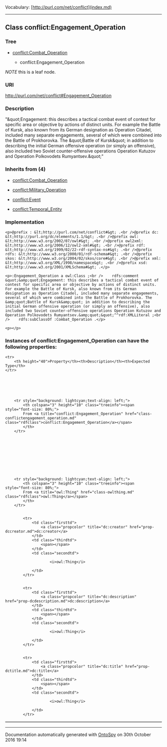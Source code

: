 Vocabulary: [http://purl.com/net/conflict](index.md) 



---	
	




    


## Class conflict:Engagement_Operation


### Tree


* [conflict:Combat_Operation](class-conflictcombat_operation.md)

    * conflict:Engagement_Operation





*NOTE* this is a leaf node.


### URI
http://purl.com/net/conflict#Engagement_Operation

### Description
&quot;&amp;quot;Engagement: this describes a tactical combat event of contest for specific area or objective by actions of distinct units. For example the Battle of Kursk, also known from its German designation as Operation Citadel, included many separate engagements, several of which were combined into the Battle of Prokhorovka. The &amp;quot;Battle of Kursk&amp;quot; in addition to describing the initial German offensive operation (or simply an offensive), also included two Soviet counter-offensive operations Operation Kutuzov and Operation Polkovodets Rumyantsev.&amp;quot;&quot;



### Inherits from (4)

- [conflict:Combat_Operation](class-conflictcombat_operation.md)

- [conflict:Military_Operation](class-conflictmilitary_operation.md)

- [conflict:Event](class-conflictevent.md)

- [conflict:Temporal_Entity](class-conflicttemporal_entity.md)





### Implementation
```
<p>@prefix : &lt;http://purl.com/net/conflict#&gt; .<br />@prefix dc: &lt;http://purl.org/dc/elements/1.1/&gt; .<br />@prefix owl: &lt;http://www.w3.org/2002/07/owl#&gt; .<br />@prefix owl2xml: &lt;http://www.w3.org/2006/12/owl2-xml#&gt; .<br />@prefix rdf: &lt;http://www.w3.org/1999/02/22-rdf-syntax-ns#&gt; .<br />@prefix rdfs: &lt;http://www.w3.org/2000/01/rdf-schema#&gt; .<br />@prefix skos: &lt;http://www.w3.org/2004/02/skos/core#&gt; .<br />@prefix xml: &lt;http://www.w3.org/XML/1998/namespace&gt; .<br />@prefix xsd: &lt;http://www.w3.org/2001/XMLSchema#&gt; .</p>

<p>:Engagement_Operation a owl:Class ;<br />    rdfs:comment &quot;&amp;quot;Engagement: this describes a tactical combat event of contest for specific area or objective by actions of distinct units. For example the Battle of Kursk, also known from its German designation as Operation Citadel, included many separate engagements, several of which were combined into the Battle of Prokhorovka. The &amp;quot;Battle of Kursk&amp;quot; in addition to describing the initial German offensive operation (or simply an offensive), also included two Soviet counter-offensive operations Operation Kutuzov and Operation Polkovodets Rumyantsev.&amp;quot;&quot;^^rdf:XMLLiteral ;<br />    rdfs:subClassOf :Combat_Operation .</p>

<p></p>
```




### Instances of conflict:Engagement_Operation can have the following properties:

<table border="1" cellspacing="3" cellpadding="5" class="classproperties table-hover ">

    <tr>
        <th height="40">Property</th><th>Description</th><th>Expected Type</th>
    </tr>

          

        
            
        
        <tr style="background: lightcyan;text-align: left;">
            <th colspan="3" height="10" class="treeinfo"><span style="font-size: 80%;">
            From <a title="conflict:Engagement_Operation" href="class-conflictengagement_operation.md" class="rdfclass">conflict:Engagement_Operation</a></span>
            </th>
        </tr>       

            

        

          

        
            
        
        <tr style="background: lightcyan;text-align: left;">
            <th colspan="3" height="10" class="treeinfo"><span style="font-size: 80%;">
            From <a title="owl:Thing" href="class-owlthing.md" class="rdfclass">owl:Thing</a></span>
            </th>
        </tr>       

            
            <tr>
                <td class="firsttd">
                    <a class="propcolor" title="dc:creator" href="prop-dccreator.md">dc:creator</a>         
                </td>
                <td class="thirdtd">
                    <span></span>
                </td>
                <td class="secondtd">
                    
                        <i>owl:Thing</i>
                    
                </td>
            </tr>

            
            <tr>
                <td class="firsttd">
                    <a class="propcolor" title="dc:description" href="prop-dcdescription.md">dc:description</a>         
                </td>
                <td class="thirdtd">
                    <span></span>
                </td>
                <td class="secondtd">
                    
                        <i>owl:Thing</i>
                    
                </td>
            </tr>

            
            <tr>
                <td class="firsttd">
                    <a class="propcolor" title="dc:title" href="prop-dctitle.md">dc:title</a>         
                </td>
                <td class="thirdtd">
                    <span></span>
                </td>
                <td class="secondtd">
                    
                        <i>owl:Thing</i>
                    
                </td>
            </tr>

            

        

    

</table>













---

Documentation automatically generated with [OntoSpy](http://ontospy.readthedocs.org/ "Open") on 30th October 2016 19:14